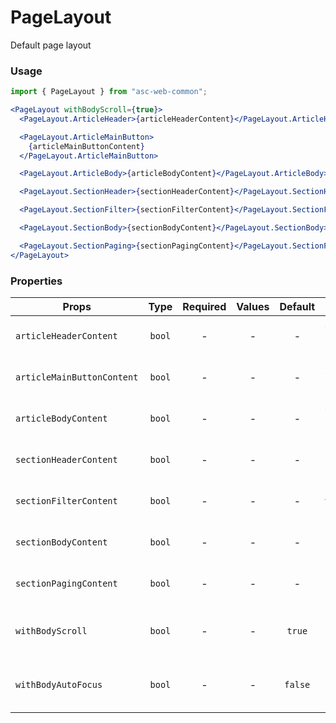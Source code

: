 # PageLayout

Default page layout

### Usage

```js
import { PageLayout } from "asc-web-common";
```

```jsx
<PageLayout withBodyScroll={true}>
  <PageLayout.ArticleHeader>{articleHeaderContent}</PageLayout.ArticleHeader>

  <PageLayout.ArticleMainButton>
    {articleMainButtonContent}
  </PageLayout.ArticleMainButton>

  <PageLayout.ArticleBody>{articleBodyContent}</PageLayout.ArticleBody>

  <PageLayout.SectionHeader>{sectionHeaderContent}</PageLayout.SectionHeader>

  <PageLayout.SectionFilter>{sectionFilterContent}</PageLayout.SectionFilter>

  <PageLayout.SectionBody>{sectionBodyContent}</PageLayout.SectionBody>

  <PageLayout.SectionPaging>{sectionPagingContent}</PageLayout.SectionPaging>
</PageLayout>
```

### Properties

| Props                      |  Type  | Required | Values | Default | Description                               |
| -------------------------- | :----: | :------: | :----: | :-----: | ----------------------------------------- |
| `articleHeaderContent`     | `bool` |    -     |   -    |    -    | Article header content                    |
| `articleMainButtonContent` | `bool` |    -     |   -    |    -    | Article main button content               |
| `articleBodyContent`       | `bool` |    -     |   -    |    -    | Article body content                      |
| `sectionHeaderContent`     | `bool` |    -     |   -    |    -    | Section header content                    |
| `sectionFilterContent`     | `bool` |    -     |   -    |    -    | Section filter content                    |
| `sectionBodyContent`       | `bool` |    -     |   -    |    -    | Section body content                      |
| `sectionPagingContent`     | `bool` |    -     |   -    |    -    | Section paging content                    |
| `withBodyScroll`           | `bool` |    -     |   -    | `true`  | If you need display scroll inside content |
| `withBodyAutoFocus`        | `bool` |    -     |   -    | `false` | If you need set focus on content element  |
